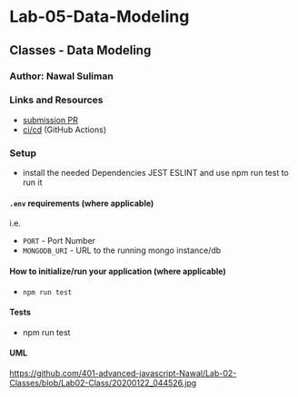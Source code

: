 # Lab-05-Data-Modeling

## Classes - Data Modeling  

### Author: Nawal Suliman 

### Links and Resources
- [submission PR](https://github.com/401-advanced-javascript-Nawal/Lab-04-Data-Modeling/pull/1)
- [ci/cd](https://github.com/401-advanced-javascript-Nawal/Lab-04-Data-Modeling/actions/runs/30539991) (GitHub Actions)

### Setup
- install the needed Dependencies JEST ESLINT and use npm run test to run it 

#### `.env` requirements (where applicable)
i.e.
- `PORT` - Port Number
- `MONGODB_URI` - URL to the running mongo instance/db

#### How to initialize/run your application (where applicable)
- `npm run test`

#### Tests
- npm run test 

#### UML
https://github.com/401-advanced-javascript-Nawal/Lab-02-Classes/blob/Lab02-Class/20200122_044526.jpg